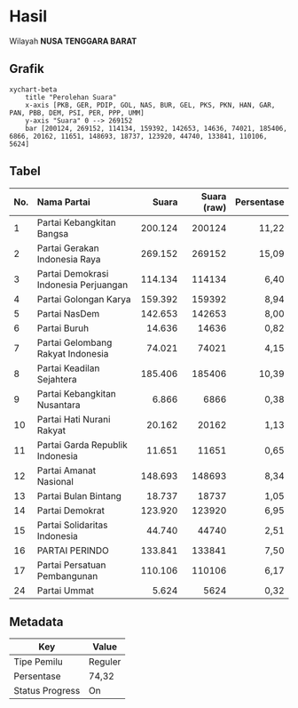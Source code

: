 # Hasil

Wilayah **NUSA TENGGARA BARAT**

## Grafik

```mermaid
xychart-beta
    title "Perolehan Suara"
    x-axis [PKB, GER, PDIP, GOL, NAS, BUR, GEL, PKS, PKN, HAN, GAR, PAN, PBB, DEM, PSI, PER, PPP, UMM]
    y-axis "Suara" 0 --> 269152
    bar [200124, 269152, 114134, 159392, 142653, 14636, 74021, 185406, 6866, 20162, 11651, 148693, 18737, 123920, 44740, 133841, 110106, 5624]
```

## Tabel

| No. | Nama Partai                           | Suara   | Suara (raw) | Persentase |
|:--- |:------------------------------------- | -------:| -----------:| ----------:|
| 1   | Partai Kebangkitan Bangsa             | 200.124 | 200124      | 11,22      |
| 2   | Partai Gerakan Indonesia Raya         | 269.152 | 269152      | 15,09      |
| 3   | Partai Demokrasi Indonesia Perjuangan | 114.134 | 114134      | 6,40       |
| 4   | Partai Golongan Karya                 | 159.392 | 159392      | 8,94       |
| 5   | Partai NasDem                         | 142.653 | 142653      | 8,00       |
| 6   | Partai Buruh                          | 14.636  | 14636       | 0,82       |
| 7   | Partai Gelombang Rakyat Indonesia     | 74.021  | 74021       | 4,15       |
| 8   | Partai Keadilan Sejahtera             | 185.406 | 185406      | 10,39      |
| 9   | Partai Kebangkitan Nusantara          | 6.866   | 6866        | 0,38       |
| 10  | Partai Hati Nurani Rakyat             | 20.162  | 20162       | 1,13       |
| 11  | Partai Garda Republik Indonesia       | 11.651  | 11651       | 0,65       |
| 12  | Partai Amanat Nasional                | 148.693 | 148693      | 8,34       |
| 13  | Partai Bulan Bintang                  | 18.737  | 18737       | 1,05       |
| 14  | Partai Demokrat                       | 123.920 | 123920      | 6,95       |
| 15  | Partai Solidaritas Indonesia          | 44.740  | 44740       | 2,51       |
| 16  | PARTAI PERINDO                        | 133.841 | 133841      | 7,50       |
| 17  | Partai Persatuan Pembangunan          | 110.106 | 110106      | 6,17       |
| 24  | Partai Ummat                          | 5.624   | 5624        | 0,32       |


## Metadata

| Key             | Value   |
| --------------- | ------- |
| Tipe Pemilu     | Reguler |
| Persentase      | 74,32   |
| Status Progress | On      |



